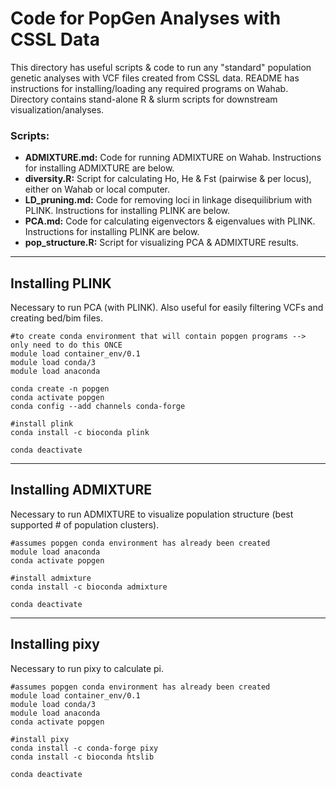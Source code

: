 # Code for PopGen Analyses with CSSL Data

This directory has useful scripts & code to run any "standard" population genetic analyses with VCF files created from CSSL data. README has instructions for installing/loading any required programs on Wahab. Directory contains stand-alone R & slurm scripts for downstream visualization/analyses.

### Scripts:

* **ADMIXTURE.md:** Code for running ADMIXTURE on Wahab. Instructions for installing ADMIXTURE are below.
* **diversity.R:** Script for calculating Ho, He & Fst (pairwise & per locus), either on Wahab or local computer.
* **LD_pruning.md:** Code for removing loci in linkage disequilibrium with PLINK. Instructions for installing PLINK are below.
* **PCA.md:** Code for calculating eigenvectors & eigenvalues with PLINK. Instructions for installing PLINK are below.
* **pop_structure.R:** Script for visualizing PCA & ADMIXTURE results. 

---

## Installing PLINK

Necessary to run PCA (with PLINK). Also useful for easily filtering VCFs and creating bed/bim files.

```
#to create conda environment that will contain popgen programs --> only need to do this ONCE
module load container_env/0.1
module load conda/3
module load anaconda

conda create -n popgen
conda activate popgen
conda config --add channels conda-forge

#install plink
conda install -c bioconda plink

conda deactivate
```

---

## Installing ADMIXTURE

Necessary to run ADMIXTURE to visualize population structure (best supported # of population clusters).

```
#assumes popgen conda environment has already been created
module load anaconda
conda activate popgen

#install admixture
conda install -c bioconda admixture

conda deactivate
```

---

## Installing pixy

Necessary to run pixy to calculate pi.

```
#assumes popgen conda environment has already been created
module load container_env/0.1
module load conda/3
module load anaconda
conda activate popgen

#install pixy
conda install -c conda-forge pixy
conda install -c bioconda htslib

conda deactivate
```

